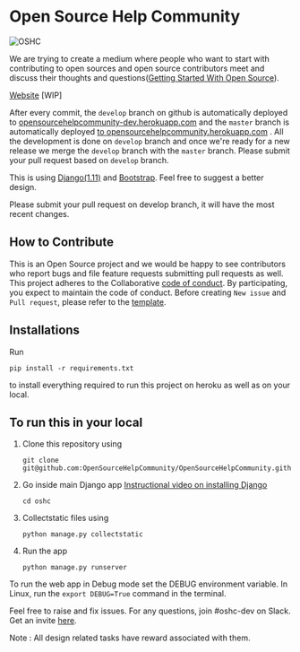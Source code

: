 # Open Source Help Community

![OSHC](https://avatars0.githubusercontent.com/u/23719480?v=3&s=200)

We are trying to create a medium where people who want to start with contributing to open sources and open source contributors meet and discuss their thoughts and questions([Getting Started With Open Source](https://github.com/tapasweni-pathak/Getting-Started-With-Contributing-to-Open-Sources)).


[Website](http://opensourcehelpcommunity.herokuapp.com/) [WIP]

After every commit, the `develop` branch on github is automatically deployed to [opensourcehelpcommunity-dev.herokuapp.com](http://opensourcehelpcommunity-dev.herokuapp.com/) and the `master` branch is automatically deployed [to opensourcehelpcommunity.herokuapp.com](http://opensourcehelpcommunity.herokuapp.com/) . All the development is done on `develop` branch and once we're ready for a new release we merge the `develop` branch with the `master` branch. Please submit your pull request based on `develop` branch.

This is using [Django(1.11)](https://www.djangoproject.com/) and [Bootstrap](http://getbootstrap.com/).
Feel free to suggest a better design.

Please submit your pull request on develop branch, it will have the most recent changes.

## How to Contribute
This is an Open Source project and we would be happy to see contributors who report bugs and file feature requests submitting pull requests as well. This project adheres to the Collaborative [code of conduct](https://github.com/OpenSourceHelpCommunity/OpenSourceHelpCommunity.github.io/blob/develop/CODE_OF_CONDUCT.md). By participating, you expect to maintain the code of conduct. Before creating `New issue` and `Pull request`, please refer to the [template](docs).  

## Installations
Run
```
pip install -r requirements.txt
```
to install everything required to run this project on heroku as well as on your local.


## To run this in your local

1. Clone this repository using
	```
	git clone git@github.com:OpenSourceHelpCommunity/OpenSourceHelpCommunity.github.io.git
	```

2. Go inside main Django app [Instructional video on installing Django](https://youtu.be/qgGIqRFvFFk)
	```
	cd oshc
	```

3. Collectstatic files using
	```
	python manage.py collectstatic
	```

4. Run the app
	```
	python manage.py runserver
	```

To run the web app in Debug mode set the DEBUG environment variable.
In Linux, run the `export DEBUG=True` command in the terminal.

Feel free to raise and fix issues.
For any questions, join #oshc-dev on Slack. Get an invite [here](https://opensourcehelp.herokuapp.com/).

Note : All design related tasks have reward associated with them.
